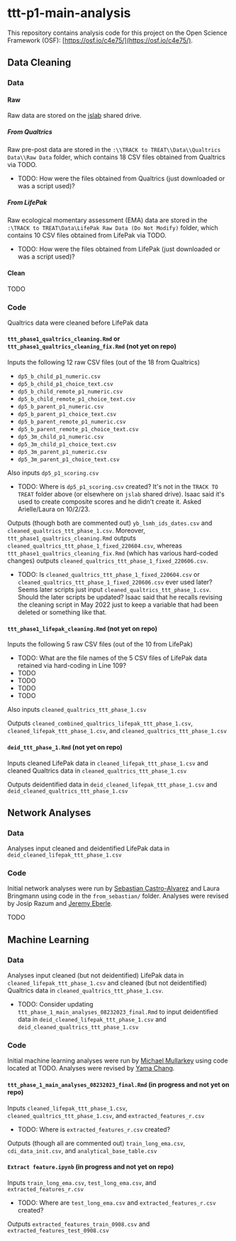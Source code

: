 # ttt-p1-main-analysis

This repository contains analysis code for this project on the Open Science Framework (OSF): [https://osf.io/c4e75/](https://osf.io/c4e75/).

## Data Cleaning

### Data

#### Raw

Raw data are stored on the [jslab](https://www.schleiderlab.org/) shared drive.

##### From Qualtrics

Raw pre-post data are stored in the `:\\TRACK to TREAT\\Data\\Qualtrics Data\\Raw Data` folder, which contains 18 CSV files obtained from Qualtrics via TODO.
- TODO: How were the files obtained from Qualtrics (just downloaded or was a script used)?

##### From LifePak

Raw ecological momentary assessment (EMA) data are stored in the `:\TRACK to TREAT\Data\LifePak Raw Data (Do Not Modify)` folder, which contains 10 CSV files obtained from LifePak via TODO.
- TODO: How were the files obtained from LifePak (just downloaded or was a script used)?

#### Clean

TODO

### Code

Qualtrics data were cleaned before LifePak data

#### `ttt_phase1_qualtrics_cleaning.Rmd` or `ttt_phase1_qualtrics_cleaning_fix.Rmd` (not yet on repo)

Inputs the following 12 raw CSV files (out of the 18 from Qualtrics)
- `dp5_b_child_p1_numeric.csv`
- `dp5_b_child_p1_choice_text.csv`
- `dp5_b_child_remote_p1_numeric.csv`
- `dp5_b_child_remote_p1_choice_text.csv`
- `dp5_b_parent_p1_numeric.csv`
- `dp5_b_parent_p1_choice_text.csv`
- `dp5_b_parent_remote_p1_numeric.csv`
- `dp5_b_parent_remote_p1_choice_text.csv`
- `dp5_3m_child_p1_numeric.csv`
- `dp5_3m_child_p1_choice_text.csv`
- `dp5_3m_parent_p1_numeric.csv`
- `dp5_3m_parent_p1_choice_text.csv`

Also inputs `dp5_p1_scoring.csv`
- TODO: Where is `dp5_p1_scoring.csv` created? It's not in the `TRACK TO TREAT` folder above (or elsewhere on `jslab` shared drive). Isaac said it's used to create composite scores and he didn't create it. Asked Arielle/Laura on 10/2/23.

Outputs (though both are commented out) `yb_lsmh_ids_dates.csv` and `cleaned_qualtrics_ttt_phase_1.csv`. Moreover, `ttt_phase1_qualtrics_cleaning.Rmd` outputs `cleaned_qualtrics_ttt_phase_1_fixed_220604.csv`, whereas `ttt_phase1_qualtrics_cleaning_fix.Rmd` (which has various hard-coded changes) outputs `cleaned_qualtrics_ttt_phase_1_fixed_220606.csv`.
- TODO: Is `cleaned_qualtrics_ttt_phase_1_fixed_220604.csv` or `cleaned_qualtrics_ttt_phase_1_fixed_220606.csv` ever used later? Seems later scripts just input `cleaned_qualtrics_ttt_phase_1.csv`. Should the later scripts be updated? Isaac said that he recalls revising the cleaning script in May 2022 just to keep a variable that had been deleted or something like that.

#### `ttt_phase1_lifepak_cleaning.Rmd` (not yet on repo)

Inputs the following 5 raw CSV files (out of the 10 from LifePak)
- TODO: What are the file names of the 5 CSV files of LifePak data retained via hard-coding in Line 109?
- TODO
- TODO
- TODO
- TODO

Also inputs `cleaned_qualtrics_ttt_phase_1.csv`

Outputs `cleaned_combined_qualtrics_lifepak_ttt_phase_1.csv`, `cleaned_lifepak_ttt_phase_1.csv`, and `cleaned_qualtrics_ttt_phase_1.csv`

#### `deid_ttt_phase_1.Rmd` (not yet on repo)

Inputs cleaned LifePak data in `cleaned_lifepak_ttt_phase_1.csv` and cleaned Qualtrics data in `cleaned_qualtrics_ttt_phase_1.csv`

Outputs deidentified data in `deid_cleaned_lifepak_ttt_phase_1.csv` and `deid_cleaned_qualtrics_ttt_phase_1.csv`

## Network Analyses

### Data

Analyses input cleaned and deidentified LifePak data in `deid_cleaned_lifepak_ttt_phase_1.csv`

### Code

Initial network analyses were run by [Sebastian Castro-Alvarez](https://github.com/secastroal) and Laura
Bringmann using code in the `from_sebastian/` folder. Analyses were revised by Josip Razum and [Jeremy Eberle](https://github.com/jwe4ec).

TODO

## Machine Learning

### Data

Analyses input cleaned (but not deidentified) LifePak data in `cleaned_lifepak_ttt_phase_1.csv` and cleaned (but not deidentified) Qualtrics data in `cleaned_qualtrics_ttt_phase_1.csv`.
- TODO: Consider updating `ttt_phase_1_main_analyses_08232023_final.Rmd` to input deidentified data in `deid_cleaned_lifepak_ttt_phase_1.csv` and `deid_cleaned_qualtrics_ttt_phase_1.csv`

### Code

Initial machine learning analyses were run by [Michael Mullarkey](https://github.com/mcmullarkey) using
code located at TODO. Analyses were revised by [Yama Chang](https://github.com/yamachang).

#### `ttt_phase_1_main_analyses_08232023_final.Rmd` (in progress and not yet on repo)

Inputs `cleaned_lifepak_ttt_phase_1.csv`, `cleaned_qualtrics_ttt_phase_1.csv`, and `extracted_features_r.csv`
- TODO: Where is `extracted_features_r.csv` created?

Outputs (though all are commented out) `train_long_ema.csv`, `cdi_data_init.csv`, and `analytical_base_table.csv`

#### `Extract feature.ipynb` (in progress and not yet on repo)

Inputs `train_long_ema.csv`, `test_long_ema.csv`, and `extracted_features_r.csv`
- TODO: Where are `test_long_ema.csv` and `extracted_features_r.csv` created?

Outputs `extracted_features_train_0908.csv` and `extracted_features_test_0908.csv`